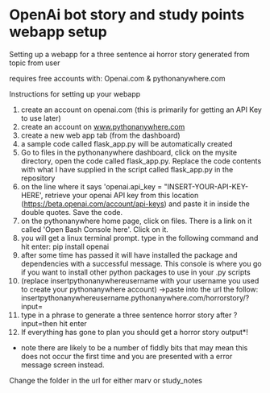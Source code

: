 # OpenAi bot story and study points webapp setup
Setting up a webapp for a three sentence ai horror story generated from topic from user

requires free accounts with: Openai.com & pythonanywhere.com

Instructions for setting up your webapp

1. create an account on openai.com (this is primarily for getting an API Key to use later)
2. create an account on www.pythonanywhere.com
2. create a new web app tab (from the dashboard)
3. a sample code called flask_app.py will be automatically created
4. Go to files in the pythonanywhere dashboard, click on the mysite directory, open the code called flask_app.py. Replace the code contents with what I have supplied in the script called flask_app.py in the repository
5. on the line where it says 'openai.api_key = "INSERT-YOUR-API-KEY-HERE', retrieve your openai API key from this location (https://beta.openai.com/account/api-keys) and paste it in inside the double quotes. Save the code.
6. on the pythonanywhere home page, click on files. There is a link on it called 'Open Bash Console here'. Click on it.
7. you will get a linux terminal prompt. type in the following command and hit enter: pip install openai
8. after some time has passed it will have installed the package and dependencies with a successful message. This console is where you go if you want to install other python packages to use in your .py scripts
9. (replace insertpythonanywhereusername with your username you used to create your pythonanywhere account) ->paste into the url the follow: insertpythonanywhereusername.pythonanywhere.com/horrorstory/?input=
10. type in a phrase to generate a three sentence horror story after ?input=then hit enter
11. If everything has gone to plan you should get a horror story output*!
* note there are likely to be a number of fiddly bits that may mean this does not occur the first time and you are presented with a error message screen instead.

Change the folder in the url for either marv or study_notes
